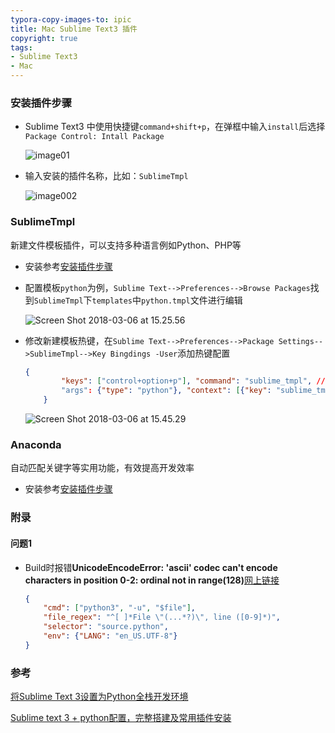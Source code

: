 ```yaml
---
typora-copy-images-to: ipic
title: Mac Sublime Text3 插件
copyright: true
tags: 
- Sublime Text3
- Mac
---
```





### 安装插件步骤

- <span id="jump01">Sublime Text3</span> 中使用快捷键`command+shift+p`，在弹框中输入`install`后选择`Package Control: Intall Package`

  ![image01](https://ws2.sinaimg.cn/large/006tNc79gy1fp33t7j8htj30d904zaae.jpg)

- 输入安装的插件名称，比如：`SublimeTmpl`

  ![image002](https://ws4.sinaimg.cn/large/006tNc79gy1fp33vxcqk3j30d40biwfd.jpg)

### SublimeTmpl

新建文件模板插件，可以支持多种语言例如Python、PHP等

- 安装参考[安装插件步骤](#jump01)

- 配置模板`python`为例，`Sublime Text-->Preferences-->Browse Packages`找到`SublimeTmpl`下`templates`中`python.tmpl`文件进行编辑

  ![Screen Shot 2018-03-06 at 15.25.56](https://ws4.sinaimg.cn/large/006tNc79gy1fp34paajchj30cd0a0mzf.jpg)

- 修改新建模板热键，在`Sublime Text-->Preferences-->Package Settings-->SublimeTmpl-->Key Bingdings -User`添加热键配置

  ```json
  {
          "keys": ["control+option+p"], "command": "sublime_tmpl", // windows key: "ctrl+alt+p"
          "args": {"type": "python"}, "context": [{"key": "sublime_tmpl.python"}]
      }
  ```

  ![Screen Shot 2018-03-06 at 15.45.29](https://ws2.sinaimg.cn/large/006tNc79gy1fp357fkqnmj30c909ljtf.jpg)

### Anaconda

自动匹配关键字等实用功能，有效提高开发效率

- 安装参考[安装插件步骤](#jump01)

### 附录

#### 问题1

- Build时报错**UnicodeEncodeError: 'ascii' codec can't encode characters in position 0-2: ordinal not in range(128)**[网上链接](https://stackoverflow.com/questions/15166076/sublime-text-2-encoding-error-with-python3-build/15174760#15174760)

  ```json
  {
      "cmd": ["python3", "-u", "$file"],
      "file_regex": "^[ ]*File \"(...*?)\", line ([0-9]*)",
      "selector": "source.python",
      "env": {"LANG": "en_US.UTF-8"}
  }
  ```


### 参考

[将Sublime Text 3设置为Python全栈开发环境](http://lib.csdn.net/article/python/63800)

[Sublime text 3 + python配置，完整搭建及常用插件安装](http://www.cnblogs.com/honkly/p/6599642.html)
